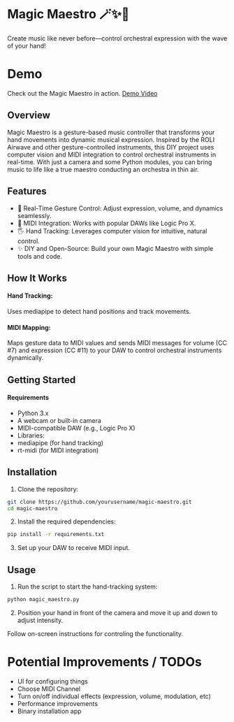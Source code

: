 # Magic Maestro 🪄✨🎹
Create music like never before—control orchestral expression with the wave of your hand!

# Demo
Check out the Magic Maestro in action.
[Demo Video](https://www.youtube.com/shorts/y1Bmcsmi3AA)

## Overview
Magic Maestro is a gesture-based music controller that transforms your hand movements into dynamic musical expression. Inspired by the ROLI Airwave and other gesture-controlled instruments, this DIY project uses computer vision and MIDI integration to control orchestral instruments in real-time. With just a camera and some Python modules, you can bring music to life like a true maestro conducting an orchestra in thin air.

## Features
- 🎵 Real-Time Gesture Control: Adjust expression, volume, and dynamics seamlessly.
- 🎹 MIDI Integration: Works with popular DAWs like Logic Pro X.
- 🖐️ Hand Tracking: Leverages computer vision for intuitive, natural control.
- ✨ DIY and Open-Source: Build your own Magic Maestro with simple tools and code.


## How It Works
#### Hand Tracking:
Uses mediapipe to detect hand positions and track movements.

#### MIDI Mapping:
Maps gesture data to MIDI values and sends MIDI messages for
volume (CC #7) and expression (CC #11) to your DAW
to control orchestral instruments dynamically.


## Getting Started
#### Requirements
- Python 3.x
- A webcam or built-in camera
- MIDI-compatible DAW (e.g., Logic Pro X)
- Libraries:
- mediapipe (for hand tracking)
- rt-midi (for MIDI integration)

## Installation
1. Clone the repository:
```bash
git clone https://github.com/yourusername/magic-maestro.git
cd magic-maestro
```

2. Install the required dependencies:
```bash
pip install -r requirements.txt
```
3. Set up your DAW to receive MIDI input.

## Usage
1. Run the script to start the hand-tracking system:
```bash
python magic_maestro.py
```

2. Position your hand in front of the camera and move it up and down to adjust intensity.

Follow on-screen instructions for controling the functionality.


# Potential Improvements / TODOs
- UI for configuring things
- Choose MIDI Channel
- Turn on/off individual effects  (expression, volume, modulation, etc)
- Performance improvements
- Binary installation app

